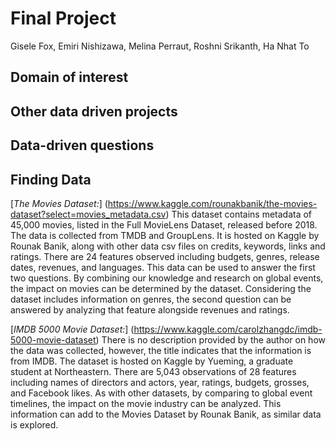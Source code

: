 # Final Project
Gisele Fox, Emiri Nishizawa, Melina Perraut, Roshni Srikanth, Ha Nhat To

## Domain of interest


## Other data driven projects


## Data-driven questions


## Finding Data
[*The Movies Dataset:*] (https://www.kaggle.com/rounakbanik/the-movies-dataset?select=movies_metadata.csv)
This dataset contains metadata of 45,000 movies, listed in the Full MovieLens Dataset, released before 2018. The data is collected from TMDB and GroupLens. It is hosted on Kaggle by Rounak Banik, along with other data csv files on credits, keywords, links and ratings. There are 24 features observed including budgets, genres, release dates, revenues, and languages. This data can be used to answer the first two questions. By combining our knowledge and research on global events, the impact on movies can be determined by the dataset. Considering the dataset includes information on genres, the second question can be answered by analyzing that feature alongside revenues and ratings.

[*IMDB 5000 Movie Dataset:*] (https://www.kaggle.com/carolzhangdc/imdb-5000-movie-dataset)
There is no description provided by the author on how the data was collected, however, the title indicates that the information is from IMDB. The dataset is hosted on Kaggle by Yueming, a graduate student at Northeastern. There are 5,043 observations of 28 features including names of directors and actors, year, ratings, budgets, grosses, and Facebook likes. As with other datasets, by comparing to global event timelines, the impact on the movie industry can be analyzed. This information can add to the Movies Dataset by Rounak Banik, as similar data is explored.
